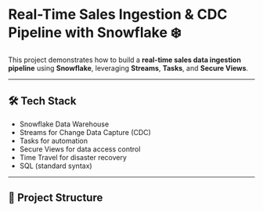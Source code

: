 # Real-Time Sales Ingestion & CDC Pipeline with Snowflake ❄️

This project demonstrates how to build a **real-time sales data ingestion pipeline** using **Snowflake**, leveraging **Streams**, **Tasks**, and **Secure Views**.

---

## 🛠️ Tech Stack

- Snowflake Data Warehouse
- Streams for Change Data Capture (CDC)
- Tasks for automation
- Secure Views for data access control
- Time Travel for disaster recovery
- SQL (standard syntax)

---

## 📁 Project Structure
